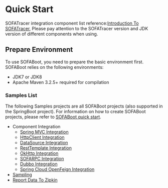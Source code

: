 # Quick Start

SOFATracer integration component list reference:[Introduction To SOFATracer](https://www.sofastack.tech/sofa-tracer/docs/Home?lang=en), Please pay attention to the SOFATracer version and JDK version of different components when using.

## Prepare Environment

To use SOFABoot, you need to prepare the basic environment first. SOFABoot relies on the following environments:
- JDK7 or JDK8 
- Apache Maven 3.2.5+ required for compilation

### Samples List

The following Samples projects are all SOFABoot projects (also supported in the SpringBoot project). For information on how to create SOFABoot projects, please refer to [SOFABoot quick start](https://www.sofastack.tech/sofa-boot/docs/QuickStart).

* Component Integration
    * [Spring MVC Integration](./Usage_Of_MVC)
    * [HttpClient Integration](./Usage_Of_HttpClient)
    * [DataSource Integration](./Usage_Of_Datasource)
    * [RestTemplate Integration](./Usage_Of_RestTemplate)
    * [OkHttp Integration](./Usage_Of_OkHttp)
    * [SOFARPC Integration](https://www.sofastack.tech/sofa-rpc/docs/Invoke-Chain-Pass-Data)
    * [Dubbo Integration](./Usage_Of_Dubbo)
    * [Spring Cloud OpenFeign Integration](./Usage_Of_openfeign)
* [Sampling](./Sampler)
* [Report Data To Zipkin](./ReportToZipkin)